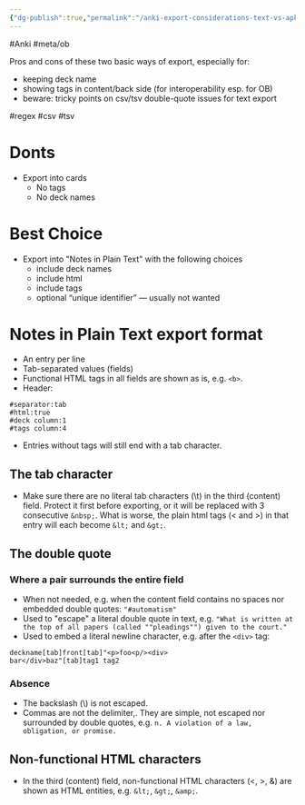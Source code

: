 ```yaml
---
{"dg-publish":true,"permalink":"/anki-export-considerations-text-vs-apkg/","noteIcon":"2","created":"","updated":""}
---
```


#Anki 
#meta/ob 

Pros and cons of these two basic ways of export, especially for:

- keeping deck name
- showing tags in content/back side (for interoperability esp. for OB)
- beware: tricky points on csv/tsv double-quote issues for text export

#regex #csv #tsv

# Donts
- Export into cards
	- No tags
	- No deck names

# Best Choice
- Export into "Notes in Plain Text" with the following choices
	- include deck names
	- include html
	- include tags
	- optional “unique identifier” — usually not wanted

# Notes in Plain Text export format
- An entry per line
- Tab-separated values (fields)
- Functional HTML tags in all fields are shown as is, e.g. `<b>`.
- Header:
```
#separator:tab
#html:true
#deck column:1
#tags column:4
```
- Entries without tags will still end with a tab character.

## The tab character
- Make sure there are no literal tab characters (\\t) in the third (content) field. Protect it first before exporting, or it will be replaced with 3 consecutive `&nbsp;`. What is worse, the plain html tags (< and >) in that entry will each become `&lt;` and `&gt;`.

## The double quote
### Where a pair surrounds the entire field
- When not needed, e.g. when the content field contains no spaces nor embedded double quotes:
	`"#automatism"`
- Used to "escape" a literal double quote in text, e.g. 
	`"What is written at the top of all papers (called ""pleadings"") given to the court."` 
- Used to embed a literal newline character, e.g. after the `<div>` tag:
```
deckname[tab]front[tab]"<p>foo<p/><div>
bar</div>baz"[tab]tag1 tag2
```

### Absence
- The backslash (\\) is not escaped. 
- Commas are not the delimiter,. They are simple, not escaped nor surrounded by double quotes, e.g.
	`n. A violation of a law, obligation, or promise.`

## Non-functional HTML characters
- In the third (content) field, non-functional HTML characters (<, >, &) are shown as HTML entities, e.g. `&lt;`, `&gt;`, `&amp;`.
